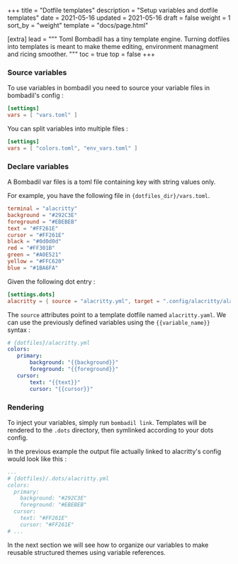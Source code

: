 +++
title = "Dotfile templates"
description = "Setup variables and dotfile templates"
date = 2021-05-16
updated = 2021-05-16
draft = false
weight = 1
sort_by = "weight"
template = "docs/page.html"

[extra]
lead = """
Toml Bombadil has a tiny template engine. Turning dotfiles into templates is meant to make theme editing, environment managment
and ricing smoother. 
"""
toc = true
top = false
+++

### Source variables

To use variables in bombadil you need to source your variable files in bombadil's config :

```toml
[settings]
vars = [ "vars.toml" ]
```

You can split variables into multiple files : 

```toml
[settings]
vars = [ "colors.toml", "env_vars.toml" ]
```

### Declare variables

A Bombadil var files is a toml file containing key with string values only.

For example, you have the following file in `{dotfiles_dir}/vars.toml`.

```toml
terminal = "alacritty"
background = "#292C3E"
foreground = "#EBEBEB"
text = "#FF261E"
cursor = "#FF261E"
black = "#0d0d0d"
red = "#FF301B"
green = "#A0E521"
yellow = "#FFC620"
blue = "#1BA6FA"
```

Given the following dot entry : 
```toml
[settings.dots]
alacritty = { source = "alacritty.yml", target = ".config/alacritty/alacritty.yml" }
```

The `source` attributes point to a template dotfile named `alacritty.yaml`. We can use the previously defined variables
using the `{{variable_name}}` syntax :

```yaml
# {dotfiles}/alacritty.yml
colors:
   primary:
       background: "{{background}}"
       foreground: "{{foreground}}"
   cursor:
       text: "{{text}}"
       cursor: "{{cursor}}"
```

### Rendering

To inject your variables, simply run `bombadil link`. Templates will be rendered to the `.dots` directory, then symlinked
according to your dots config.


In the previous example the output file actually linked to alacritty's config would look like this :

```yaml
...
# {dotfiles}/.dots/alacritty.yml
colors:
  primary:
    background: "#292C3E"
    foreground: "#EBEBEB"
  cursor:
    text: "#FF261E"
    cursor: "#FF261E"
# ...
```

In the next section we will see how to organize our variables to make reusable structured themes using variable references. 
